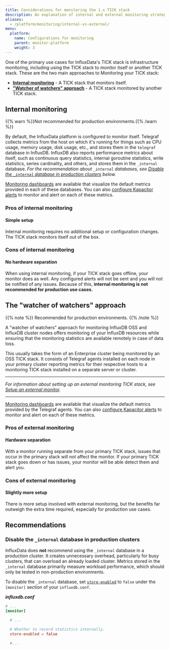 ```yaml
---
title: Considerations for monitoring the 1.x TICK stack
description: An explanation of internal and external monitoring strategies for your Enterprise or OSS TICK stack with the pros and cons of each.
aliases:
  - /platform/monitoring/internal-vs-external/
menu:
  platform:
    name: Configurations for monitoring
    parent: monitor-platform
    weight: 3
---
```


One of the primary use cases for InfluxData's TICK stack is infrastructure monitoring,
including using the TICK stack to monitor itself or another TICK stack.
These are the two main approaches to Monitoring your TICK stack:

- **[Internal monitoring](#internal-monitoring)** - A TICK stack that monitors itself.
- **["Watcher of watchers" approach](#the-watcher-of-watchers-approach)** - A TICK stack monitored by another TICK stack.

## Internal monitoring

{{% warn %}}Not recommended for production environments.{{% /warn %}}

By default, the InfluxData platform is configured to monitor itself.
Telegraf collects metrics from the host on which it's running for things such as
CPU usage, memory usage, disk usage, etc., and stores them in the `telegraf` database in InfluxDB.
InfluxDB also reports performance metrics about itself, such as continuous query statistics,
internal goroutine statistics, write statistics, series cardinality, and others,
and stores them in the `_internal` database.
_For the recommendation about `_internal` databases, see [Disable the `_internal` database in production clusters](#disable-the-internal-database-in-production-clusters) below._

[Monitoring dashboards](/platform/monitoring/influxdata-platform/monitoring-dashboards/) are available
that visualize the default metrics provided in each of these databases.
You can also [configure Kapacitor alerts](/kapacitor/v1/working/alerts/)
to monitor and alert on each of these metrics.

### Pros of internal monitoring

#### Simple setup
Internal monitoring requires no additional setup or configuration changes.
The TICK stack monitors itself out of the box.

### Cons of internal monitoring

#### No hardware separation

When using internal monitoring, if your TICK stack goes offline, your monitor does as well.
Any configured alerts will not be sent and you will not be notified of any issues.
Because of this, **internal monitoring is not recommended for production use cases.**

## The "watcher of watchers" approach

{{% note %}}
Recommended for production environments.
{{% /note %}}

A "watcher of watchers" approach for monitoring InfluxDB OSS and InfluxDB cluster
nodes offers monitoring of your InfluxDB resources while ensuring that the monitoring
statistics are available remotely in case of data loss.

This usually takes the form of an Enterprise cluster being monitored by an OSS TICK stack.
It consists of Telegraf agents installed on each node in your primary cluster
reporting metrics for their respective hosts to a monitoring TICK stack installed
on a separate server or cluster.

---

_For information about setting up an external monitoring TICK stack, see [Setup an external monitor](/platform/monitoring/external-monitor-setup)._

---

[Monitoring dashboards](/platform/monitoring/influxdata-platform/monitoring-dashboards) are available
that visualize the default metrics provided by the Telegraf agents.
You can also [configure Kapacitor alerts](/kapacitor/v1/working/alerts/)
to monitor and alert on each of these metrics.

### Pros of external monitoring

#### Hardware separation

With a monitor running separate from your primary TICK stack, issues that occur in the primary stack will not affect the monitor.
If your primary TICK stack goes down or has issues, your monitor will be able detect them and alert you.

### Cons of external monitoring

#### Slightly more setup

There is more setup involved with external monitoring, but the benefits far
outweigh the extra time required, especially for production use cases.

## Recommendations

### Disable the `_internal` database in production clusters
InfluxData does **not** recommend using the `_internal` database in a production cluster.
It creates unnecessary overhead, particularly for busy clusters, that can overload an already loaded cluster.
Metrics stored in the `_internal` database primarily measure workload performance,
which should only be tested in non-production environments.

To disable the `_internal` database, set [`store-enabled`](/influxdb/v1/administration/config/#monitoring-settings-monitor)
to `false` under the `[monitor]` section of your `influxdb.conf`.

_**influxdb.conf**_
```toml
# ...
[monitor]

  # ...

  # Whether to record statistics internally.
  store-enabled = false

  #...
```

